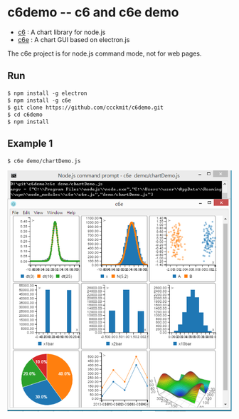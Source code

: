 # c6demo -- c6 and c6e demo

* [c6](https://github.com/ccckmit/c6) : A chart library for node.js
* [c6e](https://github.com/ccckmit/c6e) : A chart GUI based on electron.js

The c6e project is for node.js command mode, not for web pages.

## Run

```
$ npm install -g electron
$ npm install -g c6e
$ git clone https://github.com/ccckmit/c6demo.git
$ cd c6demo
$ npm install
```

## Example 1

```
$ c6e demo/chartDemo.js
```

![](img/chartDemo.png)


